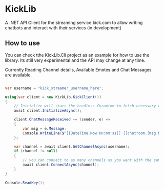 # KickLib
A .NET API Client for the streaming service kick.com to allow writing chatbots and interact with their services (in development)


## How to use

You can check tthe KickLib.Cli project as an example for how to use the library. Its still very experimental and the API may change at any time.

Currently Reading Channel details, Available Emotes and Chat Messages are available.

```cs

var username = "kick_streamer_username_here";

using(var client = new KickLib.KickClient())
{
    // Initialize will start the headless Chromium to fetch necessary cookies and tokens for any upcoming requests
    await client.InitializeAsync();

    client.ChatMessageReceived += (sender, e) =>
    {
        var msg = e.Message;
        Console.WriteLine($"[{DateTime.Now:HH:mm:ss}] {{chatroom.{msg.Message.ChatroomId}}} " + msg.User.Username + ": " + msg.Message.Content);
    };

    var channel = await client.GetChannelAsync(username);
    if (channel != null) 
    {
        // you can connect to as many channels as you want with the same client.
        await client.ConnectAsync(channel);
    }
}

Console.ReadKey();
```